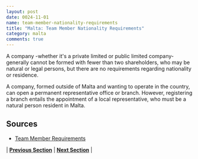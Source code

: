 ```yaml
---
layout: post
date: 0024-11-01
name: team-member-nationality-requirements
title: "Malta: Team Member Nationality Requirements"
category: malta
comments: true
---
```


A company -whether it's a private limited or public limited company- generally cannot be formed with fewer than two shareholders, who may be natural or legal persons, but there are no requirements regarding nationality or residence. 
 
A company, formed outside of Malta and wanting to operate in the country, can open a permanent representative office or branch. However, registering a branch entails the appointment of a local representative, who must be a natural person resident in Malta.

Sources
---

- [Team Member Requirements](http://www.newco.pro/en/constituicao-de-sociedades)


| **[Previous Section]( https://neo-project.github.io/global-blockchain-compliance-hub//malta/malta-registry-requirements.html)** | **[Next Section]( https://neo-project.github.io/global-blockchain-compliance-hub//malta/malta-tax-and-auditing-requirements.html)** |
